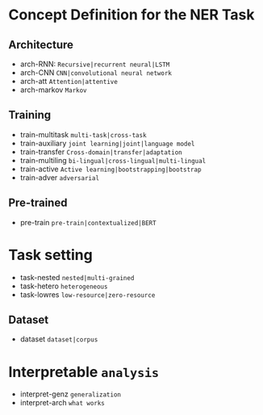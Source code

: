 # Concept Definition for the NER Task

## Architecture
* arch-RNN: `Recursive|recurrent neural|LSTM`
* arch-CNN	`CNN|convolutional neural network`
* arch-att	`Attention|attentive`
* arch-markov	`Markov`

## Training
* train-multitask	`multi-task|cross-task`
* train-auxiliary	`joint learning|joint|language model`
* train-transfer	`Cross-domain|transfer|adaptation`
* train-multiling	`bi-lingual|cross-lingual|multi-lingual`
* train-active	`Active learning|bootstrapping|bootstrap`
* train-adver	`adversarial`

## Pre-trained
* pre-train	`pre-train|contextualized|BERT`

# Task setting
* task-nested	`nested|multi-grained`
* task-hetero	`heterogeneous`
* task-lowres	`low-resource|zero-resource`

## Dataset
* dataset	`dataset|corpus`

# Interpretable `analysis`
* interpret-genz	`generalization`
* interpret-arch	`what works`